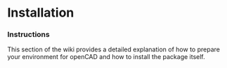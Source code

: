 # Installation
### Instructions

This section of the wiki provides a detailed explanation of how to prepare your environment for openCAD and how to install the package itself.
